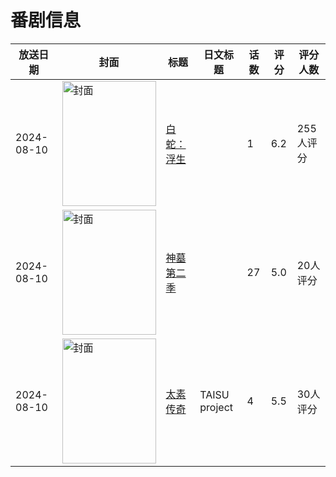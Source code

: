 # 番剧信息

|放送日期|封面|标题|日文标题|话数|评分|评分人数|
|---|---|---|---|---|---|---|
|2024-08-10|<img src="https://lain.bgm.tv/pic/cover/c/27/1c/443857_nY61Y.jpg" alt="封面" style="width:150px;height:200px;object-fit:cover;">|[白蛇：浮生](https://bangumi.tv/subject/443857)||1|6.2|255人评分|
|2024-08-10|<img src="https://lain.bgm.tv/pic/cover/c/38/81/403697_nUoah.jpg" alt="封面" style="width:150px;height:200px;object-fit:cover;">|[神墓 第二季](https://bangumi.tv/subject/403697)||27|5.0|20人评分|
|2024-08-10|<img src="https://lain.bgm.tv/pic/cover/c/22/e7/345765_4A7ja.jpg" alt="封面" style="width:150px;height:200px;object-fit:cover;">|[太素传奇](https://bangumi.tv/subject/345765)|TAISU project|4|5.5|30人评分|
